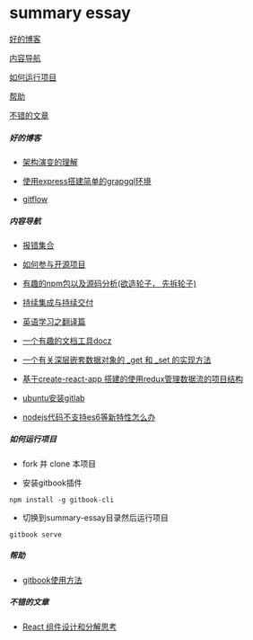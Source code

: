 # summary essay

[好的博客](#blog)

[内容导航](#nav)

[如何运行项目](#run)

[帮助](#help)

[不错的文章](#article)

##### <span id="blog">好的博客</span>

- [架构演变的理解](http://www.cnblogs.com/zyrblog/p/9085144.html)

- [使用express搭建简单的grapgql环境](https://www.jianshu.com/p/0343b83e0cbb)

- [gitflow](https://www.git-tower.com/learn/git/ebook/cn/command-line/advanced-topics/git-flow)

##### <span id="nav">内容导航</span>

- [报错集合](https://github.com/fridego/error-collections)

- [如何参与开源项目](open/menu.md)

- [有趣的npm包以及源码分析(欲造轮子， 先拆轮子)](https://github.com/fridego/fine-npms)

- [持续集成与持续交付](cicd/menu.md)

- [英语学习之翻译篇](https://github.com/fridego/translations)

- [一个有趣的文档工具docz](https://github.com/fridego/docx-cn) 

- [一个有关深层嵌套数据对象的 _get 和 _set 的实现方法](tip/_set_get.md)

- [基于create-react-app 搭建的使用redux管理数据流的项目结构](https://github.com/fridego/react-project-constructure)

- [ubuntu安装gitlab](https://blog.csdn.net/ruangong1203/article/details/73065410)

- [nodejs代码不支持es6等新特性怎么办](https://www.jianshu.com/p/a9c27b80af9d)

##### <span id="run">如何运行项目</span>

- fork 并 clone 本项目

- 安装gitbook插件

```
npm install -g gitbook-cli
```
- 切换到summary-essay目录然后运行项目

``` 
gitbook serve
```

##### <span id="help">帮助</span>

- [gitbook使用方法](http://www.chengweiyang.cn/gitbook/introduction/README.html)

##### <span id="article">不错的文章</span>
- [React 组件设计和分解思考](https://mp.weixin.qq.com/s?__biz=MzIzNjE5NzAyMA==&mid=2649880026&idx=1&sn=5057d4d9c3eb3d48156e2609c25d820f&chksm=f0ded029c7a9593f49566d1fcad343d886580762f8aff41b60161ba78f81bc8ec0ba48716539&mpshare=1&scene=1&srcid=0705OnfjatRhOwKOdLxD9fKO&pass_ticket=DKQmgH%2FHy3VBsl0meg3Svc9ja9LnE6eBeqcm2Aj0a%2BUBVQoWQnHouaYathiOQ0SK#rd)

